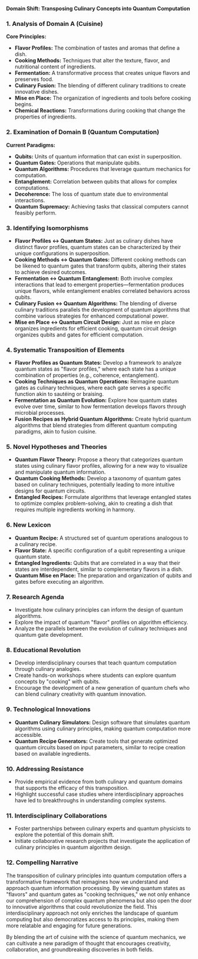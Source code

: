 **Domain Shift: Transposing Culinary Concepts into Quantum Computation**

### 1. Analysis of Domain A (Cuisine)
**Core Principles:**
- **Flavor Profiles:** The combination of tastes and aromas that define a dish.
- **Cooking Methods:** Techniques that alter the texture, flavor, and nutritional content of ingredients.
- **Fermentation:** A transformative process that creates unique flavors and preserves food.
- **Culinary Fusion:** The blending of different culinary traditions to create innovative dishes.
- **Mise en Place:** The organization of ingredients and tools before cooking begins.
- **Chemical Reactions:** Transformations during cooking that change the properties of ingredients.

### 2. Examination of Domain B (Quantum Computation)
**Current Paradigms:**
- **Qubits:** Units of quantum information that can exist in superposition.
- **Quantum Gates:** Operations that manipulate qubits.
- **Quantum Algorithms:** Procedures that leverage quantum mechanics for computation.
- **Entanglement:** Correlation between qubits that allows for complex computations.
- **Decoherence:** The loss of quantum state due to environmental interactions.
- **Quantum Supremacy:** Achieving tasks that classical computers cannot feasibly perform.

### 3. Identifying Isomorphisms
- **Flavor Profiles ↔ Quantum States:** Just as culinary dishes have distinct flavor profiles, quantum states can be characterized by their unique configurations in superposition.
- **Cooking Methods ↔ Quantum Gates:** Different cooking methods can be likened to quantum gates that transform qubits, altering their states to achieve desired outcomes.
- **Fermentation ↔ Quantum Entanglement:** Both involve complex interactions that lead to emergent properties—fermentation produces unique flavors, while entanglement enables correlated behaviors across qubits.
- **Culinary Fusion ↔ Quantum Algorithms:** The blending of diverse culinary traditions parallels the development of quantum algorithms that combine various strategies for enhanced computational power.
- **Mise en Place ↔ Quantum Circuit Design:** Just as mise en place organizes ingredients for efficient cooking, quantum circuit design organizes qubits and gates for efficient computation.

### 4. Systematic Transposition of Elements
- **Flavor Profiles as Quantum States:** Develop a framework to analyze quantum states as "flavor profiles," where each state has a unique combination of properties (e.g., coherence, entanglement).
- **Cooking Techniques as Quantum Operations:** Reimagine quantum gates as culinary techniques, where each gate serves a specific function akin to sautéing or braising.
- **Fermentation as Quantum Evolution:** Explore how quantum states evolve over time, similar to how fermentation develops flavors through microbial processes.
- **Fusion Recipes as Hybrid Quantum Algorithms:** Create hybrid quantum algorithms that blend strategies from different quantum computing paradigms, akin to fusion cuisine.

### 5. Novel Hypotheses and Theories
- **Quantum Flavor Theory:** Propose a theory that categorizes quantum states using culinary flavor profiles, allowing for a new way to visualize and manipulate quantum information.
- **Quantum Cooking Methods:** Develop a taxonomy of quantum gates based on culinary techniques, potentially leading to more intuitive designs for quantum circuits.
- **Entangled Recipes:** Formulate algorithms that leverage entangled states to optimize complex problem-solving, akin to creating a dish that requires multiple ingredients working in harmony.

### 6. New Lexicon
- **Quantum Recipe:** A structured set of quantum operations analogous to a culinary recipe.
- **Flavor State:** A specific configuration of a qubit representing a unique quantum state.
- **Entangled Ingredients:** Qubits that are correlated in a way that their states are interdependent, similar to complementary flavors in a dish.
- **Quantum Mise en Place:** The preparation and organization of qubits and gates before executing an algorithm.

### 7. Research Agenda
- Investigate how culinary principles can inform the design of quantum algorithms.
- Explore the impact of quantum "flavor" profiles on algorithm efficiency.
- Analyze the parallels between the evolution of culinary techniques and quantum gate development.

### 8. Educational Revolution
- Develop interdisciplinary courses that teach quantum computation through culinary analogies.
- Create hands-on workshops where students can explore quantum concepts by "cooking" with qubits.
- Encourage the development of a new generation of quantum chefs who can blend culinary creativity with quantum innovation.

### 9. Technological Innovations
- **Quantum Culinary Simulators:** Design software that simulates quantum algorithms using culinary principles, making quantum computation more accessible.
- **Quantum Recipe Generators:** Create tools that generate optimized quantum circuits based on input parameters, similar to recipe creation based on available ingredients.

### 10. Addressing Resistance
- Provide empirical evidence from both culinary and quantum domains that supports the efficacy of this transposition.
- Highlight successful case studies where interdisciplinary approaches have led to breakthroughs in understanding complex systems.

### 11. Interdisciplinary Collaborations
- Foster partnerships between culinary experts and quantum physicists to explore the potential of this domain shift.
- Initiate collaborative research projects that investigate the application of culinary principles in quantum algorithm design.

### 12. Compelling Narrative
The transposition of culinary principles into quantum computation offers a transformative framework that reimagines how we understand and approach quantum information processing. By viewing quantum states as "flavors" and quantum gates as "cooking techniques," we not only enhance our comprehension of complex quantum phenomena but also open the door to innovative algorithms that could revolutionize the field. This interdisciplinary approach not only enriches the landscape of quantum computing but also democratizes access to its principles, making them more relatable and engaging for future generations. 

By blending the art of cuisine with the science of quantum mechanics, we can cultivate a new paradigm of thought that encourages creativity, collaboration, and groundbreaking discoveries in both fields.